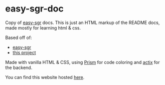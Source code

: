 # easy-sgr-doc

Copy of [easy-sgr] docs. This is just an HTML markup of the README docs,
made mostly for learning html &amp; css.

Based off of:

- [easy-sgr]
- [this project](https://codepen.io/vinay-khatri/pen/bGKdBXx)

Made with vanilla HTML &amp; CSS, using [Prism](https://prismjs.com/) for code coloring and
[actix](https://actix.rs/) for the backend.

You can find this website hosted [here](https://easy-sgr-doc.shuttleapp.rs/).

[easy-sgr]: https://github.com/4lineclear/easy-sgr/tree/main
